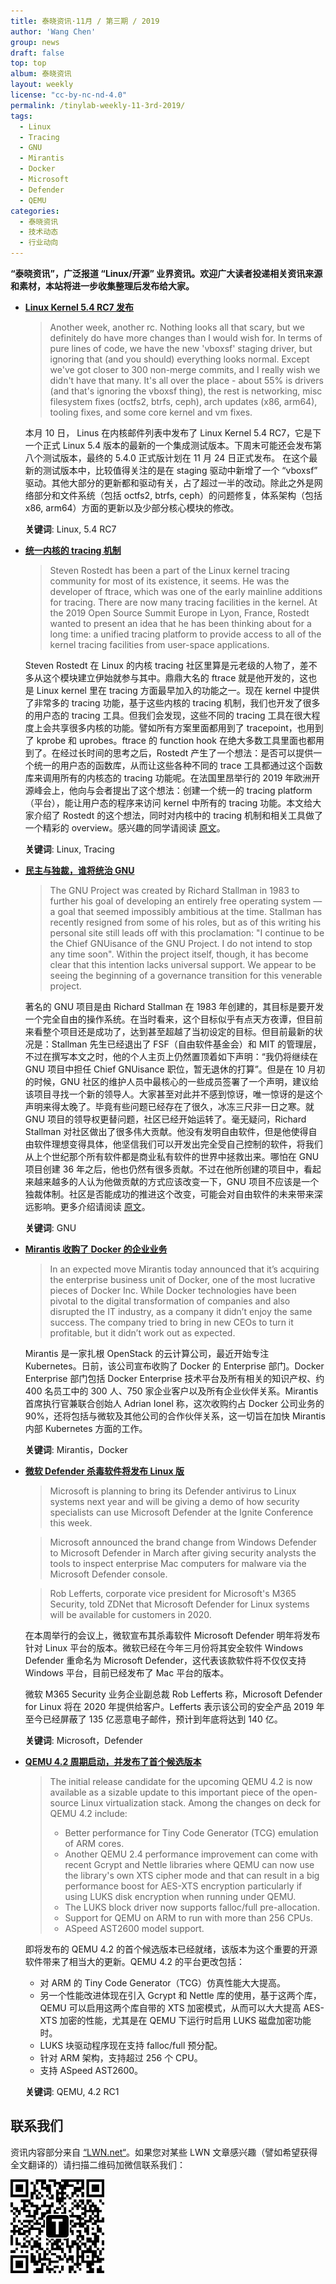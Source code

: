 ```yaml
---
title: 泰晓资讯·11月 / 第三期 / 2019
author: 'Wang Chen'
group: news
draft: false
top: top
album: 泰晓资讯
layout: weekly
license: "cc-by-nc-nd-4.0"
permalink: /tinylab-weekly-11-3rd-2019/
tags:
  - Linux
  - Tracing
  - GNU
  - Mirantis
  - Docker
  - Microsoft
  - Defender
  - QEMU
categories:
  - 泰晓资讯
  - 技术动态
  - 行业动向
---
```


**“泰晓资讯”，广泛报道 “Linux/开源” 业界资讯。欢迎广大读者投递相关资讯来源和素材，本站将进一步收集整理后发布给大家。**

- [**Linux Kernel 5.4 RC7 发布**](http://lkml.iu.edu/hypermail/linux/kernel/1911.1/02678.html)

    > Another week, another rc. Nothing looks all that scary, but we definitely do have more changes than I would wish for.
    > In terms of pure lines of code, we have the new 'vboxsf' staging driver, but ignoring that (and you should) everything looks normal. Except we've got closer to 300 non-merge commits, and I really wish we didn't have that many.
    > It's all over the place - about 55% is drivers (and that's ignoring the vboxsf thing), the rest is networking, misc filesystem fixes (octfs2, btrfs, ceph), arch updates (x86, arm64), tooling fixes, and some core kernel and vm fixes.

    本月 10 日， Linus 在内核邮件列表中发布了 Linux Kernel 5.4 RC7，它是下一个正式 Linux 5.4 版本的最新的一个集成测试版本。下周末可能还会发布第八个测试版本，最终的 5.4.0 正式版计划在 11 月 24 日正式发布。
    在这个最新的测试版本中，比较值得关注的是在 staging 驱动中新增了一个 “vboxsf” 驱动。其他大部分的更新都和驱动有关，占了超过一半的改动。除此之外是网络部分和文件系统（包括 octfs2, btrfs, ceph）的问题修复，体系架构（包括 x86, arm64）方面的更新以及少部分核心模块的修改。
    
    **关键词**: Linux, 5.4 RC7

- [**统一内核的 tracing 机制**](https://lwn.net/Articles/803347/)

    > Steven Rostedt has been a part of the Linux kernel tracing community for most of its existence, it seems. He was the developer of ftrace, which was one of the early mainline additions for tracing. There are now many tracing facilities in the kernel. At the 2019 Open Source Summit Europe in Lyon, France, Rostedt wanted to present an idea that he has been thinking about for a long time: a unified tracing platform to provide access to all of the kernel tracing facilities from user-space applications.

    Steven Rostedt 在 Linux 的内核 tracing 社区里算是元老级的人物了，差不多从这个模块建立伊始就参与其中。鼎鼎大名的 ftrace 就是他开发的，这也是 Linux kernel 里在 tracing 方面最早加入的功能之一。现在 kernel 中提供了非常多的 tracing 功能，基于这些内核的 tracing 机制，我们也开发了很多的用户态的 tracing 工具。但我们会发现，这些不同的 tracing 工具在很大程度上会共享很多内核的功能。譬如所有方案里面都用到了 tracepoint，也用到了 kprobe 和 uprobes。ftrace 的 function hook 在绝大多数工具里面也都用到了。在经过长时间的思考之后，Rostedt 产生了一个想法：是否可以提供一个统一的用户态的函数库，从而让这些各种不同的 trace 工具都通过这个函数库来调用所有的内核态的 tracing 功能呢。在法国里昂举行的 2019 年欧洲开源峰会上，他向与会者提出了这个想法：创建一个统一的 tracing platform（平台），能让用户态的程序来访问 kernel 中所有的 tracing 功能。本文给大家介绍了 Rostedt 的这个想法，同时对内核中的 tracing 机制和相关工具做了一个精彩的 overview。感兴趣的同学请阅读 [原文](https://lwn.net/Articles/803347/)。

    **关键词**: Linux, Tracing
    
- [**民主与独裁，谁将统治 GNU**](https://lwn.net/Articles/802985/)

    > The GNU Project was created by Richard Stallman in 1983 to further his goal of developing an entirely free operating system — a goal that seemed impossibly ambitious at the time. Stallman has recently resigned from some of his roles, but as of this writing his personal site still leads off with this proclamation: "I continue to be the Chief GNUisance of the GNU Project. I do not intend to stop any time soon". Within the project itself, though, it has become clear that this intention lacks universal support. We appear to be seeing the beginning of a governance transition for this venerable project.

    著名的 GNU 项目是由 Richard Stallman 在 1983 年创建的，其目标是要开发一个完全自由的操作系统。在当时看来，这个目标似乎有点天方夜谭，但目前来看整个项目还是成功了，达到甚至超越了当初设定的目标。但目前最新的状况是：Stallman 先生已经退出了 FSF（自由软件基金会）和 MIT 的管理层，不过在撰写本文之时，他的个人主页上仍然置顶着如下声明：“我仍将继续在 GNU 项目中担任 Chief GNUisance 职位，暂无退休的打算”。但是在 10 月初的时候，GNU 社区的维护人员中最核心的一些成员签署了一个声明，建议给该项目寻找一个新的领导人。大家甚至对此并不感到惊讶，唯一惊讶的是这个声明来得太晚了。毕竟有些问题已经存在了很久，冰冻三尺非一日之寒。就 GNU 项目的领导权更替问题，社区已经开始运转了。毫无疑问，Richard Stallman 对社区做出了很多伟大贡献。他没有发明自由软件，但是他使得自由软件理想变得具体，他坚信我们可以开发出完全受自己控制的软件，将我们从上个世纪那个所有软件都是商业私有软件的世界中拯救出来。哪怕在 GNU 项目创建 36 年之后，他也仍然有很多贡献。不过在他所创建的项目中，看起来越来越多的人认为他做贡献的方式应该改变一下，GNU 项目不应该是一个独裁体制。社区是否能成功的推进这个改变，可能会对自由软件的未来带来深远影响。更多介绍请阅读 [原文](https://lwn.net/Articles/802985/)。

    **关键词**: GNU

- [**Mirantis 收购了 Docker 的企业业务**](https://www.tfir.io/mirantis-acquires-docker-enterprise-business/)

    > In an expected move Mirantis today announced that it’s acquiring the enterprise business unit of Docker, one of the most lucrative pieces of Docker Inc. While Docker technologies have been pivotal to the digital transformation of companies and also disrupted the IT industry, as a company it didn’t enjoy the same success. The company tried to bring in new CEOs to turn it profitable, but it didn’t work out as expected.

    Mirantis 是一家扎根 OpenStack 的云计算公司，最近开始专注 Kubernetes。日前，该公司宣布收购了 Docker 的 Enterprise 部门。Docker Enterprise 部门包括 Docker Enterprise 技术平台及所有相关的知识产权、约 400 名员工中的 300 人、750 家企业客户以及所有企业伙伴关系。Mirantis 首席执行官兼联合创始人 Adrian Ionel 称，这次收购约占 Docker 公司业务的 90%，还将包括与微软及其他公司的合作伙伴关系，这一切旨在加快 Mirantis 内部 Kubernetes 方面的工作。

    **关键词**: Mirantis，Docker

- [**微软 Defender 杀毒软件将发布 Linux 版**](https://www.zdnet.com/article/microsoft-defender-atp-is-coming-to-linux-in-2020/)

    > Microsoft is planning to bring its Defender antivirus to Linux systems next year and will be giving a demo of how security specialists can use Microsoft Defender at the Ignite Conference this week.

    > Microsoft announced the brand change from Windows Defender to Microsoft Defender in March after giving security analysts the tools to inspect enterprise Mac computers for malware via the Microsoft Defender console.    

    > Rob Lefferts, corporate vice president for Microsoft's M365 Security, told ZDNet that Microsoft Defender for Linux systems will be available for customers in 2020. 

    在本周举行的会议上，微软宣布其杀毒软件 Microsoft Defender 明年将发布针对 Linux 平台的版本。微软已经在今年三月份将其安全软件 Windows Defender 重命名为 Microsoft Defender，这代表该款软件将不仅仅支持 Windows 平台，目前已经发布了 Mac 平台的版本。

    微软 M365 Security 业务企业副总裁 Rob Lefferts 称，Microsoft Defender for Linux 将在 2020 年提供给客户。Lefferts 表示该公司的安全产品 2019 年至今已经屏蔽了 135 亿恶意电子邮件，预计到年底将达到 140 亿。

    **关键词**: Microsoft，Defender

- [**QEMU 4.2 周期启动，并发布了首个候选版本**](https://www.phoronix.com/scan.php?page=news_item&px=QEMU-4.2-RC0-Released)

    > The initial release candidate for the upcoming QEMU 4.2 is now available as a sizable update to this important piece of the open-source Linux virtualization stack. Among the changes on deck for QEMU 4.2 include:
    > - Better performance for Tiny Code Generator (TCG) emulation of ARM cores.
    > - Another QEMU 2.4 performance improvement can come with recent Gcrypt and Nettle libraries where QEMU can now use the library's own XTS cipher mode and that can result in a big performance boost for AES-XTS encryption particularly if using LUKS disk encryption when running under QEMU.
    > - The LUKS block driver now supports falloc/full pre-allocation.
    > - Support for QEMU on ARM to run with more than 256 CPUs.
    > - ASpeed AST2600 model support.

    即将发布的 QEMU 4.2 的首个候选版本已经就绪，该版本为这个重要的开源软件带来了相当大的更新。QEMU 4.2 的平台更改包括：
    - 对 ARM 的 Tiny Code Generator（TCG）仿真性能大大提高。
    - 另一个性能改进体现在引入 Gcrypt 和 Nettle 库的使用，基于这两个库， QEMU 可以启用这两个库自带的 XTS 加密模式，从而可以大大提高 AES-XTS 加密的性能，尤其是在 QEMU 下运行时启用 LUKS 磁盘加密功能时。
    - LUKS 块驱动程序现在支持 falloc/full 预分配。
    - 针对 ARM 架构，支持超过 256 个 CPU。
    - 支持 ASpeed AST2600。

    **关键词**: QEMU, 4.2 RC1

## 联系我们

资讯内容部分来自 [“LWN.net“](https://lwn.net/)。如果您对某些 LWN 文章感兴趣（譬如希望获得全文翻译的）请扫描二维码加微信联系我们：

![tinylab wechat](/images/wechat/tinylab.jpg)


